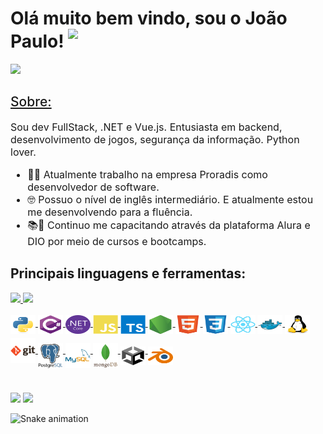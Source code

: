 # Olá muito bem vindo, sou o João Paulo! <img style = "display: inline-block; margin: auto;" height="30" src= "https://user-images.githubusercontent.com/42378118/110234147-e3259600-7f4e-11eb-95be-0c4047144dea.gif"/>

![](https://komarev.com/ghpvc/?username=jpparreirap&style=plastic)

<h2 style="text-decoration: underline; font-weight: 500;">Sobre:</h2>

<div style="font-size: 16px">
<p>
    Sou dev FullStack, .NET e Vue.js. Entusiasta em backend, desenvolvimento de jogos, segurança da informação. Python lover.
</p>

<ul>
    <li>🧑💼 Atualmente trabalho na empresa Proradis como desenvolvedor de software.</li>
    <li>🤓 Possuo o nível de inglês intermediário. E atualmente estou me desenvolvendo para a fluência.</li>
    <li>📚🚀 Continuo me capacitando através da plataforma Alura e DIO por meio de cursos e bootcamps.</li>
</ul>
</div>


## Principais linguagens e ferramentas:

<!-- Stats -->
<div align="center" style="display: flex;">
  <a href="https://github.com/jpparreirap">
  <img height="180em" src="https://github-readme-stats.vercel.app/api?username=jpparreirap&show_icons=true&theme=blue-green&include_all_commits=true&count_private=true"/>
  <img height="180em" src="https://github-readme-stats.vercel.app/api/top-langs/?username=jpparreirap&layout=compact&langs_count=8&theme=blue-green"/>
</div>

<!-- Tecnologias -->
<div style="display: inline_block; margin-bottom:30px"><br>
  <img align="center" alt="JP-Python" height="30" width="40" src="https://raw.githubusercontent.com/devicons/devicon/master/icons/python/python-original.svg">
  <img align="center" alt="JP-Csharp" height="30" width="40" src="https://raw.githubusercontent.com/devicons/devicon/master/icons/csharp/csharp-original.svg">
  <img align="center" alt="JP-net" height="30" width="40" src="https://raw.githubusercontent.com/devicons/devicon/master/icons/dotnetcore/dotnetcore-original.svg">
  <img align="center" alt="JP-JS" height="30" width="40" src="https://raw.githubusercontent.com/devicons/devicon/master/icons/javascript/javascript-plain.svg">
  <img align="center" alt="JP-TS" height="30" width="40" src="https://raw.githubusercontent.com/devicons/devicon/master/icons/typescript/typescript-plain.svg">
  <img align="center" alt="JP-Node" height="30" width="40" src="https://raw.githubusercontent.com/devicons/devicon/master/icons/nodejs/nodejs-original.svg">
  <img align="center" alt="JP-HTML" height="30" width="40" src="https://raw.githubusercontent.com/devicons/devicon/master/icons/html5/html5-original.svg">
  <img align="center" alt="JP-CSS" height="30" width="40" src="https://raw.githubusercontent.com/devicons/devicon/master/icons/css3/css3-original.svg">
  <img align="center" alt="JP-React" height="30" width="40" src="https://raw.githubusercontent.com/devicons/devicon/master/icons/react/react-original.svg">
  <img align="center" alt="JP-Docker" height="30" width="40" src="https://raw.githubusercontent.com/devicons/devicon/master/icons/docker/docker-original.svg">
  <img align="center" alt="JP-Linux" height="30" width="40" src="https://raw.githubusercontent.com/devicons/devicon/master/icons/linux/linux-original.svg">
  <img align="center" alt="JP-Git" height="40" width="40" src="https://raw.githubusercontent.com/devicons/devicon/master/icons/git/git-original-wordmark.svg">
  <img align="center" style="margin-top:15px" alt="JP-PostgreSQL"  height="40" width="40" src="https://raw.githubusercontent.com/devicons/devicon/master/icons/postgresql/postgresql-original-wordmark.svg">
  <img align="center" style="margin-top:15px" alt="JP-MySQL" height="40" width="40" src="https://raw.githubusercontent.com/devicons/devicon/master/icons/mysql/mysql-original-wordmark.svg">
  <img align="center" style="margin-top:15px" alt="JP-Mongo" height="40" width="40" src="https://raw.githubusercontent.com/devicons/devicon/master/icons/mongodb/mongodb-original-wordmark.svg">
  <img align="center" style="margin-top:15px" alt="JP-Unity" height="30" width="40" src="https://raw.githubusercontent.com/devicons/devicon/master/icons/unity/unity-original.svg">
  <img align="center" style="margin-top:15px" alt="JP-Blender" height="30" width="40" src="https://raw.githubusercontent.com/devicons/devicon/master/icons/blender/blender-original.svg">
</div>
  
#
 
<div> 
  <a href="https://instagram.com/jpparreirap" target="_blank"><img src="https://img.shields.io/badge/-Instagram-%23E4405F?style=for-the-badge&logo=instagram&logoColor=white" target="_blank"></a>
  <a href="https://www.linkedin.com/in/jo%C3%A3o-paulo-parreira-b6951a22b/" target="_blank"><img src="https://img.shields.io/badge/-LinkedIn-%230077B5?style=for-the-badge&logo=linkedin&logoColor=white" target="_blank"></a> 
 
  ![Snake animation](https://github.com/jpparreirap/jpparreirap/blob/output/github-contribution-grid-snake.svg)
 
</div>
